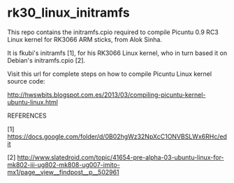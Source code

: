 rk30_linux_initramfs
====================

This repo contains the initramfs.cpio required to compile Picuntu 0.9 RC3 Linux kernel for RK3066 ARM sticks, from Alok Sinha.

It is fkubi's initramfs [1], for his RK3066 Linux kernel, who in turn based it on Debian's initramfs.cpio [2].


Visit this url for complete steps on how to compile Picuntu Linux kernel source code:

http://hwswbits.blogspot.com.es/2013/03/compiling-picuntu-kernel-ubuntu-linux.html




REFERENCES

[1] https://docs.google.com/folder/d/0B02hgWz32NpXcC1ONVBSLWx6RHc/edit

[2] http://www.slatedroid.com/topic/41654-pre-alpha-03-ubuntu-linux-for-mk802-iii-ug802-mk808-ug007-imito-mx1/page__view__findpost__p__502961



